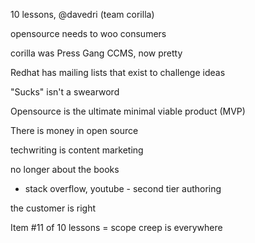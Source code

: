 10 lessons, @davedri (team corilla)

opensource needs to woo consumers

corilla was Press Gang CCMS, now pretty

Redhat has mailing lists that exist to challenge ideas

"Sucks" isn't a swearword

Opensource is the ultimate minimal viable product (MVP)

There is money in open source 

techwriting is content marketing

no longer about the books
 - stack overflow, youtube - second tier authoring

the customer is right

Item #11 of 10 lessons = scope creep is everywhere



